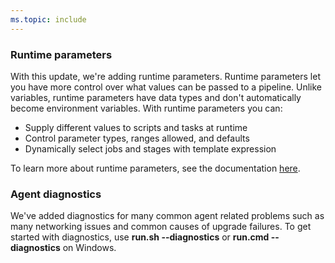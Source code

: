 ```yaml
---
ms.topic: include
---
```


### Runtime parameters

With this update, we're adding runtime parameters. Runtime parameters let you have more control over what values can be passed to a pipeline. Unlike variables, runtime parameters have data types and don't automatically become environment variables. With runtime parameters you can:

- Supply different values to scripts and tasks at runtime
- Control parameter types, ranges allowed, and defaults
- Dynamically select jobs and stages with template expression

To learn more about runtime parameters, see the documentation [here](https://docs.microsoft.com/azure/devops/pipelines/process/runtime-parameters?view=azure-devops).

### Agent diagnostics

We've added diagnostics for many common agent related problems such as many networking issues and common causes of upgrade failures. To get started with diagnostics, use **run.sh --diagnostics** or **run.cmd --diagnostics** on Windows.
